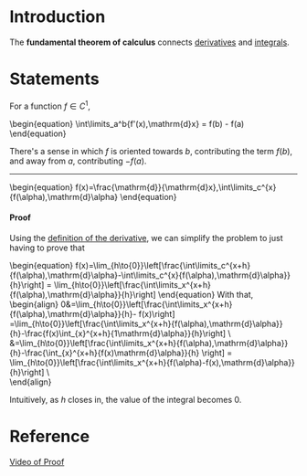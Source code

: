 # Introduction

The **fundamental theorem of calculus** connects [derivatives](./Derivatives/) and [integrals](./Integrals/).

# Statements
For a function $f \in C^1$,

\begin{equation}
\int\limits_a^b{f'(x)\,\mathrm{d}x} = f(b) - f(a)
\end{equation}

There's a sense in which $f$ is oriented towards $b$, contributing the term $f(b)$, and away from $a$, contributing $-f(a)$.

---

\begin{equation}
f(x)=\frac{\mathrm{d}}{\mathrm{d}x}\,\int\limits_c^{x}{f(\alpha)\,\mathrm{d}\alpha}
\end{equation}

#### Proof
Using the [definition of the derivative](./Derivatives/), we can simplify the problem to just having to prove that 

\begin{equation}
f(x)=\lim_{h\to{0}}\left[\frac{\int\limits_c^{x+h}{f(\alpha)\,\mathrm{d}\alpha}-\int\limits_c^{x}{f(\alpha)\,\mathrm{d}\alpha}}{h}\right] = \lim_{h\to{0}}\left[\frac{\int\limits_x^{x+h}{f(\alpha)\,\mathrm{d}\alpha}}{h}\right]
\end{equation}
With that, 
\begin{align}
0&=\lim_{h\to{0}}\left[\frac{\int\limits_x^{x+h}{f(\alpha)\,\mathrm{d}\alpha}}{h}- f(x)\right] 
=\lim_{h\to{0}}\left[\frac{\int\limits_x^{x+h}{f(\alpha)\,\mathrm{d}\alpha}}{h}-\frac{f(x)\int_{x}^{x+h}{1\mathrm{d}\alpha}}{h}\right] \\\
&=\lim_{h\to{0}}\left[\frac{\int\limits_x^{x+h}{f(\alpha)\,\mathrm{d}\alpha}}{h}-\frac{\int_{x}^{x+h}{f(x)\mathrm{d}\alpha}}{h} \right] = \lim_{h\to{0}}\left[\frac{\int\limits_x^{x+h}{f(\alpha)-f(x)\,\mathrm{d}\alpha}}{h}\right] \\\
\end{align}

Intuitively, as $h$ closes in, the value of the integral becomes 0.

# Reference

[Video of Proof](https://youtu.be/4DrCKhCECHo)